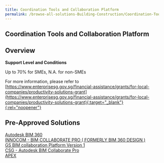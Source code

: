 ```yaml
---
title: Coordination Tools and Collaboration Platform
permalink: /browse-all-solutions-Building-Construction/Coordination-Tools-and-Collaboration-Platform
---
```


## Coordination Tools and Collaboration Platform
## Overview

**Support Level and Conditions**

Up to 70% for SMEs, N.A. for non-SMEs

For more information, please refer to
[https://www.enterprisesg.gov.sg/financial-assistance/grants/for-local-companies/productivity-solutions-grant](https://www.enterprisesg.gov.sg/financial-assistance/grants/for-local-companies/productivity-solutions-grant){:target="_blank"}{:rel="noopener"}

## Pre-Approved Solutions

<a href='/productivity-solutions-grant/solutionrepo/solution1024' target='_blank'>Autodesk BIM 360</a><br>
<a href='/productivity-solutions-grant/solutionrepo/solution1584' target='_blank'>INNOCOM - BIM COLLABORATE PRO ( FORMERLY BIM 360 DESIGN )</a><br>
<a href='/productivity-solutions-grant/solutionrepo/solution1885' target='_blank'>GS BIM collaboration Platform Version 1</a><br>
<a href='/productivity-solutions-grant/solutionrepo/solution2067' target='_blank'>CSG - Autodesk BIM Collaborate Pro</a><br>
<a href='/productivity-solutions-grant/solutionrepo/solution2338' target='_blank'>APEX</a><br>
